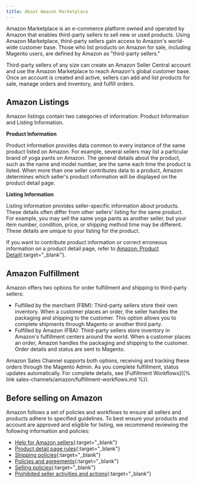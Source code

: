 ```yaml
---
title: About Amazon Marketplace
---
```


Amazon Marketplace is an e-commerce platform owned and operated by Amazon that enables third-party sellers to sell new or used products. Using Amazon Marketplace, third-party sellers gain access to Amazon's world-wide customer base. Those who list products on Amazon for sale, including Magento users, are defined by Amazon as "third-party sellers."

Third-party sellers of any size can create an Amazon Seller Central account and use the Amazon Marketplace to reach Amazon's global customer base. Once an account is created and active, sellers can add and list products for sale, manage orders and inventory, and fulfill orders.

## Amazon Listings

Amazon listings contain two categories of information: Product Information and Listing Information.

**Product Information**

Product information provides data common to every instance of the same product listed on Amazon. For example, several sellers may list a particular brand of yoga pants on Amazon. The general details about the product, such as the name and model number, are the same each time the product is listed. When more than one seller contributes data to a product, Amazon determines which seller's product information will be displayed on the product detail page.

**Listing Information**

Listing information provides seller-specific information about products. These details often differ from other sellers' listing for the same product. For example, you may sell the same yoga pants as another seller, but your item number, condition, price, or shipping method time may be different. These details are unique to your listing for the product.

If you want to contribute product information or correct erroneous information on a product detail page, refer to [Amazon: Product Detail][1]{:target="_blank"}.

## Amazon Fulfillment

Amazon offers two options for order fulfillment and shipping to third-party sellers:

- Fulfilled by the merchant (FBM): Third-party sellers store their own inventory. When a customer places an order, the seller handles the packaging and shipping to the customer. This option allows you to complete shipments through Magento or another third party.
- Fulfilled by Amazon (FBA): Third-party sellers store inventory in Amazon's fulfillment centers around the world. When a customer places an order, Amazon handles the packaging and shipping to the customer. Order details and status are sent to Magento.

Amazon Sales Channel supports both options, receiving and tracking these orders through the Magento Admin. As you complete fulfillment, status updates automatically. For complete details, see [Fulfillment Workflows]({% link sales-channels/amazon/fulfillment-workflows.md %}).

## Before selling on Amazon

Amazon follows a set of policies and workflows to ensure all sellers and products adhere to specified guidelines. To best ensure your products and account are approved and eligible for listing, we recommend reviewing the following information and policies:

- [Help for Amazon sellers][2]{:target="_blank"}
- [Product detail page rules][3]{:target="_blank"}
- [Shipping policies][4]{:target="_blank"}
- [Policies and agreements][5]{:target="_blank"}
- [Selling policies][6]{:target="_blank"}
- [Prohibited seller activities and actions][7]{:target="_blank"}

[1]: https://sellercentral.amazon.com/gp/help/external/200335450?language=en_US&amp;ref=efph_200335450_cont_G200182950
[2]: https://sellercentral.amazon.com/gp/help/external/help-page.html?itemID=2&amp;language=en_US&amp;ref=efph_2_bred_200390640
[3]: https://www.amazon.com/gp/help/customer/display.html/ref=hp_left_sib?ie=UTF8&amp;nodeId=200414280
[4]: https://www.amazon.com/gp/help/customer/display.html?nodeId=1161252
[5]: https://www.amazon.com/gp/help/customer/display.html?nodeId=1161272
[6]: https://www.amazon.com/gp/help/customer/display.html?nodeId=200267770
[7]: https://www.amazon.com/gp/help/customer/display.html?nodeId=200414320
